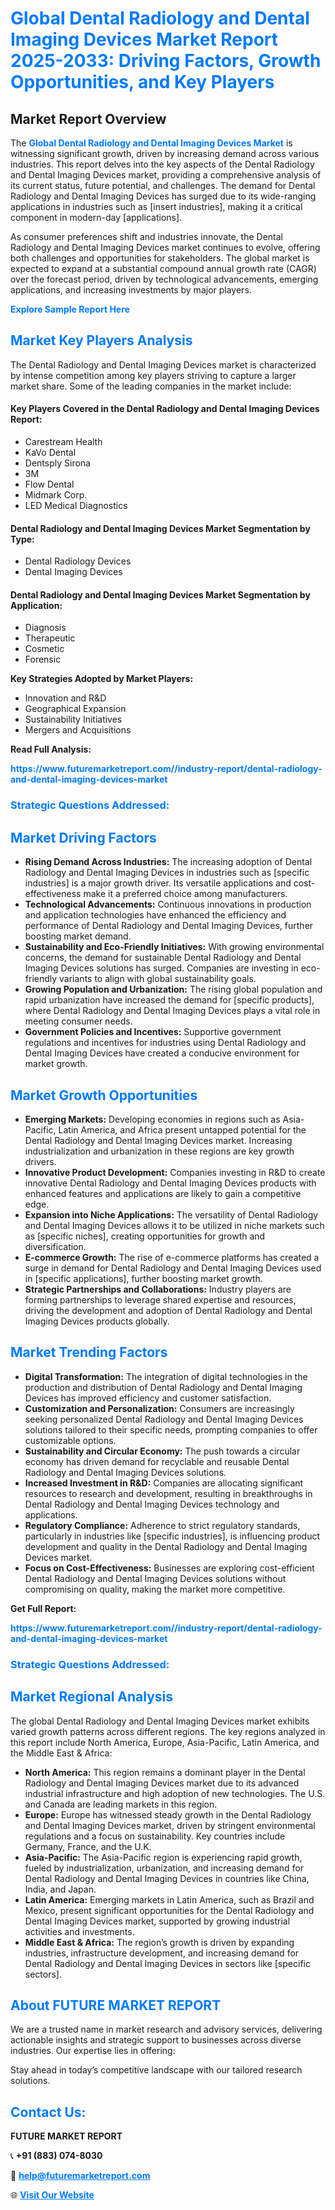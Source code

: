 <h1 style="color: #007BFF;">Global Dental Radiology and Dental Imaging Devices Market Report 2025-2033: Driving Factors, Growth Opportunities, and Key Players</h1>

<section id="overview">
<h2>Market Report Overview</h2>
<p>The <a href="https://www.futuremarketreport.com//industry-report/dental-radiology-and-dental-imaging-devices-market" style="color: #007BFF; text-decoration: none;"><strong>Global Dental Radiology and Dental Imaging Devices Market</strong></a> is witnessing significant growth, driven by increasing demand across various industries. This report delves into the key aspects of the Dental Radiology and Dental Imaging Devices market, providing a comprehensive analysis of its current status, future potential, and challenges. The demand for Dental Radiology and Dental Imaging Devices has surged due to its wide-ranging applications in industries such as [insert industries], making it a critical component in modern-day [applications].</p>
<p>As consumer preferences shift and industries innovate, the Dental Radiology and Dental Imaging Devices market continues to evolve, offering both challenges and opportunities for stakeholders. The global market is expected to expand at a substantial compound annual growth rate (CAGR) over the forecast period, driven by technological advancements, emerging applications, and increasing investments by major players.</p>
</section>

<section id="overview">
<p><a href="https://www.futuremarketreport.com//request-sample/reportId=77070" style="color: #007BFF; text-decoration: none;"><strong>Explore Sample Report Here</strong></a></p>
</section>

<section id="key-players">
<h2 style="color: #007BFF;">Market Key Players Analysis</h2>
<p>The Dental Radiology and Dental Imaging Devices market is characterized by intense competition among key players striving to capture a larger market share. Some of the leading companies in the market include:</p>
<h4>Key Players Covered in the Dental Radiology and Dental Imaging Devices Report:</h4>
<ul><li>Carestream Health</li><li>KaVo Dental</li><li>Dentsply Sirona</li><li>3M</li><li>Flow Dental</li><li>Midmark Corp.</li><li>LED Medical Diagnostics</li></ul>
<h4>Dental Radiology and Dental Imaging Devices Market Segmentation by Type:</h4>
<ul><li>Dental Radiology Devices</li><li>Dental Imaging Devices</li></ul>

<h4>Dental Radiology and Dental Imaging Devices Market Segmentation by Application:</h4>
<ul><li>Diagnosis</li><li>Therapeutic</li><li>Cosmetic</li><li>Forensic</li></ul>
<p><strong>Key Strategies Adopted by Market Players:</strong></p>
<ul>
<li>Innovation and R&D</li>
<li>Geographical Expansion</li>
<li>Sustainability Initiatives</li>
<li>Mergers and Acquisitions</li>
</ul>
</section>

<section>
<p><strong>Read Full Analysis: </strong></p><a href="https://www.futuremarketreport.com//industry-report/dental-radiology-and-dental-imaging-devices-market" style="color: #007BFF; text-decoration: none;"><strong>https://www.futuremarketreport.com//industry-report/dental-radiology-and-dental-imaging-devices-market</strong></a>
<h3 style="color: #007BFF;">Strategic Questions Addressed:</h3>
</section>

<section id="driving-factors">
<h2 style="color: #007BFF;">Market Driving Factors</h2>
<ul>
<li><strong>Rising Demand Across Industries:</strong> The increasing adoption of Dental Radiology and Dental Imaging Devices in industries such as [specific industries] is a major growth driver. Its versatile applications and cost-effectiveness make it a preferred choice among manufacturers.</li>
<li><strong>Technological Advancements:</strong> Continuous innovations in production and application technologies have enhanced the efficiency and performance of Dental Radiology and Dental Imaging Devices, further boosting market demand.</li>
<li><strong>Sustainability and Eco-Friendly Initiatives:</strong> With growing environmental concerns, the demand for sustainable Dental Radiology and Dental Imaging Devices solutions has surged. Companies are investing in eco-friendly variants to align with global sustainability goals.</li>
<li><strong>Growing Population and Urbanization:</strong> The rising global population and rapid urbanization have increased the demand for [specific products], where Dental Radiology and Dental Imaging Devices plays a vital role in meeting consumer needs.</li>
<li><strong>Government Policies and Incentives:</strong> Supportive government regulations and incentives for industries using Dental Radiology and Dental Imaging Devices have created a conducive environment for market growth.</li>
</ul>
</section>

<section id="growth-opportunities">
<h2 style="color: #007BFF;">Market Growth Opportunities</h2>
<ul>
<li><strong>Emerging Markets:</strong> Developing economies in regions such as Asia-Pacific, Latin America, and Africa present untapped potential for the Dental Radiology and Dental Imaging Devices market. Increasing industrialization and urbanization in these regions are key growth drivers.</li>
<li><strong>Innovative Product Development:</strong> Companies investing in R&D to create innovative Dental Radiology and Dental Imaging Devices products with enhanced features and applications are likely to gain a competitive edge.</li>
<li><strong>Expansion into Niche Applications:</strong> The versatility of Dental Radiology and Dental Imaging Devices allows it to be utilized in niche markets such as [specific niches], creating opportunities for growth and diversification.</li>
<li><strong>E-commerce Growth:</strong> The rise of e-commerce platforms has created a surge in demand for Dental Radiology and Dental Imaging Devices used in [specific applications], further boosting market growth.</li>
<li><strong>Strategic Partnerships and Collaborations:</strong> Industry players are forming partnerships to leverage shared expertise and resources, driving the development and adoption of Dental Radiology and Dental Imaging Devices products globally.</li>
</ul>
</section>

<section id="trending-factors">
<h2 style="color: #007BFF;">Market Trending Factors</h2>
<ul>
<li><strong>Digital Transformation:</strong> The integration of digital technologies in the production and distribution of Dental Radiology and Dental Imaging Devices has improved efficiency and customer satisfaction.</li>
<li><strong>Customization and Personalization:</strong> Consumers are increasingly seeking personalized Dental Radiology and Dental Imaging Devices solutions tailored to their specific needs, prompting companies to offer customizable options.</li>
<li><strong>Sustainability and Circular Economy:</strong> The push towards a circular economy has driven demand for recyclable and reusable Dental Radiology and Dental Imaging Devices solutions.</li>
<li><strong>Increased Investment in R&D:</strong> Companies are allocating significant resources to research and development, resulting in breakthroughs in Dental Radiology and Dental Imaging Devices technology and applications.</li>
<li><strong>Regulatory Compliance:</strong> Adherence to strict regulatory standards, particularly in industries like [specific industries], is influencing product development and quality in the Dental Radiology and Dental Imaging Devices market.</li>
<li><strong>Focus on Cost-Effectiveness:</strong> Businesses are exploring cost-efficient Dental Radiology and Dental Imaging Devices solutions without compromising on quality, making the market more competitive.</li>
</ul>
</section>

<section>
<p><strong>Get Full Report: </strong></p><a href="https://www.futuremarketreport.com//industry-report/dental-radiology-and-dental-imaging-devices-market" style="color: #007BFF; text-decoration: none;"><strong>https://www.futuremarketreport.com//industry-report/dental-radiology-and-dental-imaging-devices-market</strong></a>
<h3 style="color: #007BFF;">Strategic Questions Addressed:</h3>
</section>


<section id="regional-analysis">
<h2 style="color: #007BFF;">Market Regional Analysis</h2>
<p>The global Dental Radiology and Dental Imaging Devices market exhibits varied growth patterns across different regions. The key regions analyzed in this report include North America, Europe, Asia-Pacific, Latin America, and the Middle East & Africa:</p>
<ul>
<li><strong>North America:</strong> This region remains a dominant player in the Dental Radiology and Dental Imaging Devices market due to its advanced industrial infrastructure and high adoption of new technologies. The U.S. and Canada are leading markets in this region.</li>
<li><strong>Europe:</strong> Europe has witnessed steady growth in the Dental Radiology and Dental Imaging Devices market, driven by stringent environmental regulations and a focus on sustainability. Key countries include Germany, France, and the U.K.</li>
<li><strong>Asia-Pacific:</strong> The Asia-Pacific region is experiencing rapid growth, fueled by industrialization, urbanization, and increasing demand for Dental Radiology and Dental Imaging Devices in countries like China, India, and Japan.</li>
<li><strong>Latin America:</strong> Emerging markets in Latin America, such as Brazil and Mexico, present significant opportunities for the Dental Radiology and Dental Imaging Devices market, supported by growing industrial activities and investments.</li>
<li><strong>Middle East & Africa:</strong> The region’s growth is driven by expanding industries, infrastructure development, and increasing demand for Dental Radiology and Dental Imaging Devices in sectors like [specific sectors].</li>
</ul>
</section>

<footer>
<h2 style="color: #007BFF;">About FUTURE MARKET REPORT</h2>
<p>We are a trusted name in market research and advisory services, delivering actionable insights and strategic support to businesses across diverse industries. Our expertise lies in offering:</p>

<p>Stay ahead in today’s competitive landscape with our tailored research solutions.</p>

<h2 style="color: #007BFF;">Contact Us:</h2>
<p><strong>FUTURE MARKET REPORT</strong></p>
<p>📞 <strong>+91 (883) 074-8030</strong></p>
<p>📧 <strong><a href="mailto:help@futuremarketreport.com" style="color: #007BFF;">help@futuremarketreport.com</a></strong></p>
<p>🌐 <strong><a href="https://www.futuremarketreport.com/" style="color: #007BFF;">Visit Our Website</a></strong></p>
</footer>